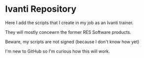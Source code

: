 # Ivanti Repository

Here I add the scripts that I create in my job as an Ivanti trainer.

They will mostly concewrn the former RES Software products.

Beware, my scripts are not signed (because I don't know how yet)

I'm new to GitHub so I'm curious how this will work.
